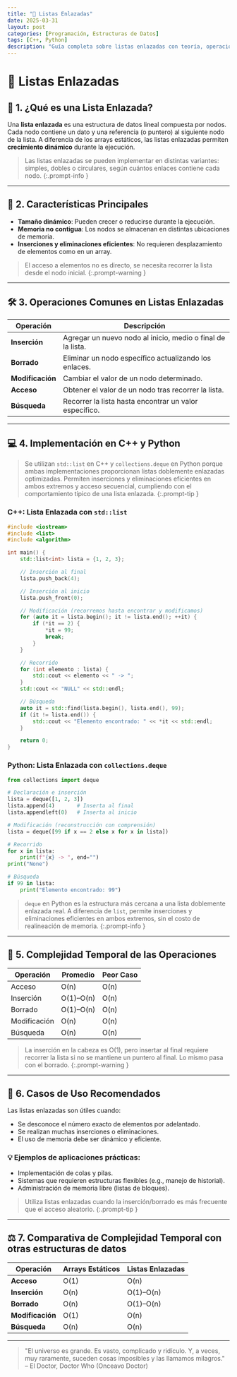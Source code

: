 ```yaml
---
title: "🔗 Listas Enlazadas"
date: 2025-03-31
layout: post
categories: [Programación, Estructuras de Datos]
tags: [C++, Python]
description: "Guía completa sobre listas enlazadas con teoría, operaciones básicas y ejemplos en C++ y Python."
---
```


# 🔗 Listas Enlazadas

## 📘 1. ¿Qué es una Lista Enlazada?

Una **lista enlazada** es una estructura de datos lineal compuesta por nodos. Cada nodo contiene un dato y una referencia (o puntero) al siguiente nodo de la lista. A diferencia de los arrays estáticos, las listas enlazadas permiten **crecimiento dinámico** durante la ejecución.

> Las listas enlazadas se pueden implementar en distintas variantes: simples, dobles o circulares, según cuántos enlaces contiene cada nodo.
{:.prompt-info }

---

## 🧩 2. Características Principales

- **Tamaño dinámico**: Pueden crecer o reducirse durante la ejecución.
- **Memoria no contigua**: Los nodos se almacenan en distintas ubicaciones de memoria.
- **Inserciones y eliminaciones eficientes**: No requieren desplazamiento de elementos como en un array.

> El acceso a elementos no es directo, se necesita recorrer la lista desde el nodo inicial.
{:.prompt-warning }

---

## 🛠️ 3. Operaciones Comunes en Listas Enlazadas

| **Operación**    | **Descripción**                                             |
| ---------------- | ----------------------------------------------------------- |
| **Inserción**    | Agregar un nuevo nodo al inicio, medio o final de la lista. |
| **Borrado**      | Eliminar un nodo específico actualizando los enlaces.       |
| **Modificación** | Cambiar el valor de un nodo determinado.                    |
| **Acceso**       | Obtener el valor de un nodo tras recorrer la lista.         |
| **Búsqueda**     | Recorrer la lista hasta encontrar un valor específico.      |

---

## 💻 4. Implementación en C++ y Python

> Se utilizan `std::list` en C++ y `collections.deque` en Python porque ambas implementaciones proporcionan listas doblemente enlazadas optimizadas. Permiten inserciones y eliminaciones eficientes en ambos extremos y acceso secuencial, cumpliendo con el comportamiento típico de una lista enlazada.
{:.prompt-tip }

### C++: Lista Enlazada con `std::list`

```cpp
#include <iostream>
#include <list>
#include <algorithm>

int main() {
    std::list<int> lista = {1, 2, 3};

    // Inserción al final
    lista.push_back(4);

    // Inserción al inicio
    lista.push_front(0);

    // Modificación (recorremos hasta encontrar y modificamos)
    for (auto it = lista.begin(); it != lista.end(); ++it) {
        if (*it == 2) {
            *it = 99;
            break;
        }
    }

    // Recorrido
    for (int elemento : lista) {
        std::cout << elemento << " -> ";
    }
    std::cout << "NULL" << std::endl;

    // Búsqueda
    auto it = std::find(lista.begin(), lista.end(), 99);
    if (it != lista.end()) {
        std::cout << "Elemento encontrado: " << *it << std::endl;
    }

    return 0;
}
```

### Python: Lista Enlazada con `collections.deque`

```python
from collections import deque

# Declaración e inserción
lista = deque([1, 2, 3])
lista.append(4)       # Inserta al final
lista.appendleft(0)   # Inserta al inicio

# Modificación (reconstrucción con comprensión)
lista = deque([99 if x == 2 else x for x in lista])

# Recorrido
for x in lista:
    print(f"{x} -> ", end="")
print("None")

# Búsqueda
if 99 in lista:
    print("Elemento encontrado: 99")
```

> `deque` en Python es la estructura más cercana a una lista doblemente enlazada real. A diferencia de `list`, permite inserciones y eliminaciones eficientes en ambos extremos, sin el costo de realineación de memoria.
{:.prompt-info }

---

## 🧮 5. Complejidad Temporal de las Operaciones

| **Operación** | **Promedio** | **Peor Caso** |
| ------------- | ------------ | ------------- |
| Acceso        | O(n)         | O(n)          |
| Inserción     | O(1)–O(n)    | O(n)          |
| Borrado       | O(1)–O(n)    | O(n)          |
| Modificación  | O(n)         | O(n)          |
| Búsqueda      | O(n)         | O(n)          |

> La inserción en la cabeza es O(1), pero insertar al final requiere recorrer la lista si no se mantiene un puntero al final. Lo mismo pasa con el borrado.
{:.prompt-warning }

---

## 🚀 6. Casos de Uso Recomendados

Las listas enlazadas son útiles cuando:

- Se desconoce el número exacto de elementos por adelantado.
- Se realizan muchas inserciones o eliminaciones.
- El uso de memoria debe ser dinámico y eficiente.

### 💡 Ejemplos de aplicaciones prácticas:

- Implementación de colas y pilas.
- Sistemas que requieren estructuras flexibles (e.g., manejo de historial).
- Administración de memoria libre (listas de bloques).

> Utiliza listas enlazadas cuando la inserción/borrado es más frecuente que el acceso aleatorio.
{:.prompt-tip }

---

## ⚖️ 7. Comparativa de Complejidad Temporal con otras estructuras de datos

| **Operación**    | **Arrays Estáticos** | **Listas Enlazadas** |
| ---------------- | -------------------- | -------------------- |
| **Acceso**       | O(1)                 | O(n)                 |
| **Inserción**    | O(n)                 | O(1)–O(n)            |
| **Borrado**      | O(n)                 | O(1)–O(n)            |
| **Modificación** | O(1)                 | O(n)                 |
| **Búsqueda**     | O(n)                 | O(n)                 |

---

> "El universo es grande. Es vasto, complicado y ridículo. Y, a veces, muy raramente, suceden cosas imposibles y las llamamos milagros." – El Doctor, Doctor Who (Onceavo Doctor)